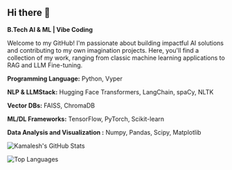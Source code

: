 ## Hi there 👋


**B.Tech AI & ML | Vibe Coding**

Welcome to my GitHub! I'm passionate about building impactful AI solutions and contributing to my own imagination projects. Here, you'll find a collection of my work, ranging from classic machine learning applications to RAG and LLM Fine-tuning.

 **Programming Language:** Python, Vyper
 
 **NLP & LLMStack:** Hugging Face Transformers, LangChain, spaCy, NLTK
 
 **Vector DBs:** FAISS, ChromaDB
 
 **ML/DL Frameworks:** TensorFlow, PyTorch, Scikit-learn
 
 **Data Analysis and Visualization :** Numpy, Pandas, Scipy, Matplotlib


![Kamalesh's GitHub Stats](https://github-readme-stats.vercel.app/api?username=kamalesh003&show_icons=true&hide_title=true&count_private=true)

![Top Languages](https://github-readme-stats.vercel.app/api/top-langs/?username=kamalesh003&layout=compact)



